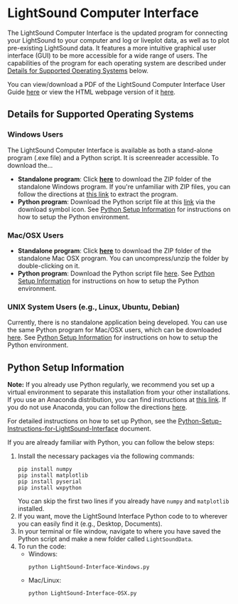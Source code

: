 # LightSound Computer Interface

The LightSound Computer Interface is the updated program for connecting your LightSound to your computer and log or liveplot data, as well as to plot pre-existing LightSound data. It features a more intuitive graphical user interface (GUI) to be more accessible for a wide range of users. The capabilities of the program for each operating system are described under [Details for Supported Operating Systems](#details-for-supported-operating-systems) below.

You can view/download a PDF of the LightSound Computer Interface User Guide [here](https://github.com/soleyhyman/LightSound2.0/blob/main/LightSound-Computer-Interface/LightSound-Interface-User-Guide.pdf) or view the HTML webpage version of it [here](https://soleyhyman.github.io/lightsound-interface-user-guide.html).

## Details for Supported Operating Systems
### Windows Users
The LightSound Computer Interface is available as both a stand-alone program (.exe file) and a Python script. It is screenreader accessible. To download the...
- **Standalone program**: Click [**here**](https://github.com/soleyhyman/LightSound2.0/raw/main/LightSound-Computer-Interface/LightSound-Interface-Windows/LightSound-Interface-Windows.zip?download=) to download the ZIP folder of the standalone Windows program. If you're unfamiliar with ZIP files, you can follow the directions at [this link](https://support.microsoft.com/en-us/windows/zip-and-unzip-files-8d28fa72-f2f9-712f-67df-f80cf89fd4e5) to extract the program.
- **Python program**: Download the Python script file at this [link](https://github.com/soleyhyman/LightSound2.0/blob/main/LightSound-Computer-Interface/LightSound-Interface-Windows/LightSound-Interface-Windows.py) via the download symbol icon. See [Python Setup Information](#python-setup-information) for instructions on how to setup the Python environment.

### Mac/OSX Users
- **Standalone program**: Click [**here**](https://github.com/soleyhyman/LightSound2.0/raw/main/LightSound-Computer-Interface/LightSound-Interface-Mac-OSX/LightSound-Interface-OSX.zip?download=) to download the ZIP folder of the standalone Mac OSX program. You can uncompress/unzip the folder by double-clicking on it.
- **Python program**: Download the Python script file [here](https://github.com/soleyhyman/LightSound2.0/blob/main/LightSound-Computer-Interface/LightSound-Interface-Mac-OSX/LightSound-Interface-OSX.py). See [Python Setup Information](#python-setup-information) for instructions on how to setup the Python environment.

### UNIX System Users (e.g., Linux, Ubuntu, Debian)
Currently, there is no standalone application being developed. You can use the same Python program for Mac/OSX users, which can be downloaded [here](https://github.com/soleyhyman/LightSound2.0/blob/main/LightSound-Computer-Interface/LightSound-Interface-Mac-OSX/LightSound-Interface-OSX.py). See [Python Setup Information](#python-setup-information) for instructions on how to setup the Python environment.

## Python Setup Information
**Note:** If you already use Python regularly, we recommend you set up a virtual environment to separate this installation from your other installations. If you use an Anaconda distribution, you can find instructions at [this link](https://www.geeksforgeeks.org/set-up-virtual-environment-for-python-using-anaconda/). If you do not use Anaconda, you can follow the directions [here](https://docs.python.org/3/tutorial/venv.html).

For detailed instructions on how to set up Python, see the [Python-Setup-Instructions-for-LightSound-Interface](https://github.com/soleyhyman/LightSound2.0/blob/main/LightSound-Computer-Interface/Python-Setup-Instructions-for-LightSound-Interface.pdf) document.

If you are already familiar with Python, you can follow the below steps:
1. Install the necessary packages via the following commands:
    ```
    pip install numpy
    pip install matplotlib
    pip install pyserial
    pip install wxpython
    ```
    You can skip the first two lines if you already have `numpy` and `matplotlib` installed.
2. If you want, move the LightSound Interface Python code to to wherever you can easily find it (e.g., Desktop, Documents).
3. In your terminal or file window, navigate to where you have saved the Python script and make a new folder called `LightSoundData`.
4. To run the code:
    - Windows: 
        ```
        python LightSound-Interface-Windows.py
        ```
    - Mac/Linux:
        ```
        python LightSound-Interface-OSX.py
        ```